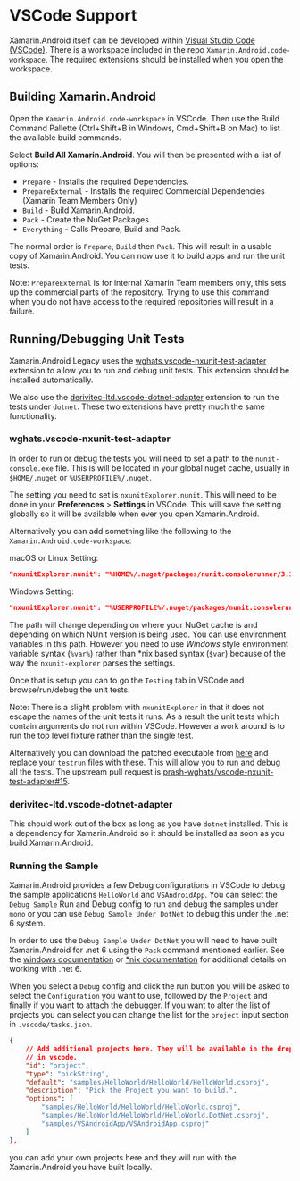 # VSCode Support

Xamarin.Android itself can be developed within
[Visual Studio Code (VSCode)](https://code.visualstudio.com/).
There is a workspace included in the repo `Xamarin.Android.code-workspace`.
The required extensions should be installed when you open the
workspace.

## Building Xamarin.Android

Open the `Xamarin.Android.code-workspace` in VSCode. Then use the
Build Command Pallette (Ctrl+Shift+B in Windows, Cmd+Shift+B on Mac)
to list the available build commands.

Select **Build All Xamarin.Android**. You will then be presented with a
list of options:

* `Prepare` - Installs the required Dependencies.
* `PrepareExternal` - Installs the required Commercial Dependencies (Xamarin Team Members Only)
* `Build` - Build Xamarin.Android.
* `Pack` - Create the NuGet Packages.
* `Everything` - Calls Prepare, Build and Pack.

The normal order is `Prepare`, `Build` then `Pack`. This will result in
a usable copy of Xamarin.Android. You can now use it to build apps
and run the unit tests.

Note: `PrepareExternal` is for internal Xamarin Team members only, this sets up
the commercial parts of the repository. Trying to use this command when you
do not have access to the required repositories will result in a failure.

## Running/Debugging Unit Tests

Xamarin.Android Legacy uses the
[wghats.vscode-nxunit-test-adapter](https://marketplace.visualstudio.com/items?itemName=wghats.vscode-nxunit-test-adapter) extension
to allow you to run and debug unit tests. This extension should be installed
automatically.

We also use the
[derivitec-ltd.vscode-dotnet-adapter](https://marketplace.visualstudio.com/items?itemName=derivitec-ltd.vscode-dotnet-adapter) extension
to run the tests under `dotnet`. These two extensions have pretty much the same functionality.

### wghats.vscode-nxunit-test-adapter

In order to run or debug the tests you will need to set a path
to the `nunit-console.exe` file. This is will be located in your
global nuget cache, usually  in `$HOME/.nuget` or `%USERPROFILE%/.nuget`.

The setting you need to set is `nxunitExplorer.nunit`. This will need
to be done in your **Preferences** > **Settings** in VSCode. This will save
the setting globally so it will be available when ever you open
Xamarin.Android.

Alternatively you can add something like the following to the `Xamarin.Android.code-workspace`:

macOS or Linux Setting:

```json
"nxunitExplorer.nunit": "%HOME%/.nuget/packages/nunit.consolerunner/3.11.1/tools/nunit3-console.exe"
```

Windows Setting:

```json
"nxunitExplorer.nunit": "%USERPROFILE%/.nuget/packages/nunit.consolerunner/3.11.1/tools/nunit3-console.exe"
```

The path will change depending on where your NuGet cache is and depending on which
NUnit version is being used. You can use environment variables in this path.
However you need to use *Windows* style environment variable syntax (`%var%`) rather
than \*nix based syntax (`$var`) because of the way the `nxunit-explorer` parses the
settings.

Once that is setup you can to go the `Testing` tab in VSCode and browse/run/debug
the unit tests.

Note: There is a slight problem with `nxunitExplorer` in that it does not escape
the names of the unit tests it runs. As a result the unit tests which contain
arguments do not run within VSCode. However a work around is to run the top
level fixture rather than the single test.

Alternatively you can download the patched executable from [here](https://github.com/dellis1972/vscode-nxunit-test-adapter/releases/tag/Patch2) and replace
your `testrun` files with these. This will allow you to run and debug all the
tests. The upstream pull request is
[prash-wghats/vscode-nxunit-test-adapter#15](https://github.com/prash-wghats/vscode-nxunit-test-adapter/pull/15).

### derivitec-ltd.vscode-dotnet-adapter

This should work out of the box as long as you have `dotnet` installed. This is
a dependency for Xamarin.Android so it should be installed as soon as you
build Xamarin.Android.

### Running the Sample

Xamarin.Android provides a few Debug configurations in VSCode to debug the
sample applications `HelloWorld` and `VSAndroidApp`. You can select the
`Debug Sample` Run and Debug config to run and debug the samples under
`mono` or you can use `Debug Sample Under DotNet` to debug this under the
.net 6 system.

In order to use the `Debug Sample Under DotNet` you will need to have built
Xamarin.Android for .net 6 using the `Pack` command mentioned earlier.
See the [windows documentation](../building/windows/instructions.md) or
[\*nix documentation](../building/unix/instructions.md) for additional details
on working with .net 6.

When you select a `Debug` config and click the run button you will be asked
to select the `Configuration` you want to use, followed by the `Project` and
finally if you want to attach the debugger. If you want to alter the list of
projects you can select you can change the list for the `project` input section
in `.vscode/tasks.json`.

```json
{
    // Add additional projects here. They will be available in the drop down
    // in vscode.
    "id": "project",
    "type": "pickString",
    "default": "samples/HelloWorld/HelloWorld/HelloWorld.csproj",
    "description": "Pick the Project you want to build.",
    "options": [
        "samples/HelloWorld/HelloWorld/HelloWorld.csproj",
        "samples/HelloWorld/HelloWorld/HelloWorld.DotNet.csproj",
        "samples/VSAndroidApp/VSAndroidApp.csproj"
    ]
},
```

you can add your own projects here and they will run with the Xamarin.Android
you have built locally.



